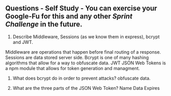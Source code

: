 <!-- Answers to the Short Answer Essay Questions go here -->
## Questions - Self Study - You can exercise your Google-Fu for this and any other _Sprint Challenge_ in the future.

1. Describe Middleware, Sessions (as we know them in express), bcrypt and JWT.

Middleware are operations that happen before final routing of a response. Sessions are data stored server side. Bcrypt is one of many hashing algorithms that allow for a way to obfuscate data. JWT JSON Web Tokens is a npm module that allows for token generation and managment. 

1. What does bcrypt do in order to prevent attacks?
obfuscate data.

1. What are the three parts of the JSON Web Token?
Name
Data
Expires
